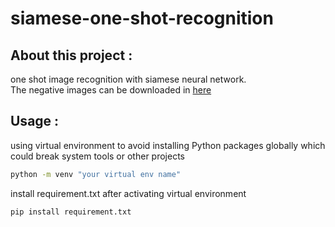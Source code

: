 # siamese-one-shot-recognition
## About this project :
one shot image recognition with siamese neural network. <br>
The negative images can be downloaded in [here](http://vis-www.cs.umass.edu/lfw/#download)
## Usage :
using virtual environment to avoid installing Python packages globally which could break system tools or other projects <br>
```bash
python -m venv "your virtual env name"
```
install requirement.txt after activating virtual environment
```bash
pip install requirement.txt
```
